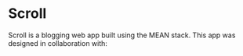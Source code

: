 # Scroll
Scroll is a blogging web app built using the MEAN stack. This app was designed in collaboration with:

